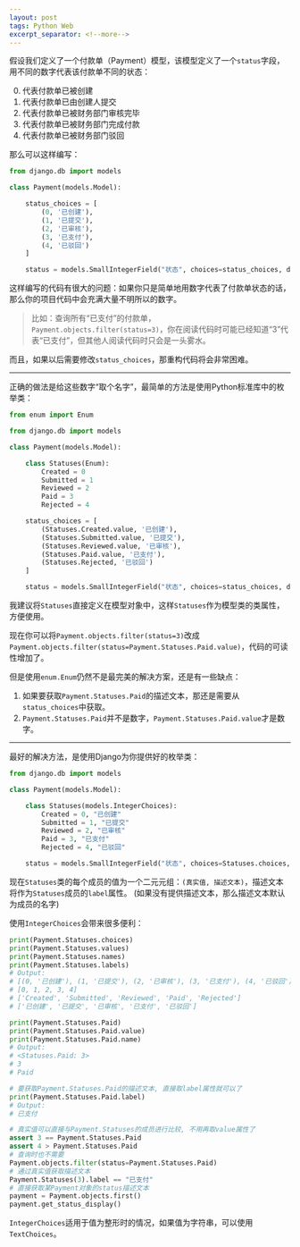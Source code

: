 ```yaml
---
layout: post
tags: Python Web
excerpt_separator: <!--more-->
---
```


假设我们定义了一个付款单（Payment）模型，该模型定义了一个`status`字段，用不同的数字代表该付款单不同的状态：

0. 代表付款单已被创建
1. 代表付款单已由创建人提交
2. 代表付款单已被财务部门审核完毕
3. 代表付款单已被财务部门完成付款
4. 代表付款单已被财务部门驳回

那么可以这样编写：

<!--more-->

```python
from django.db import models

class Payment(models.Model):

    status_choices = [
        (0, '已创建'),
        (1, '已提交'),
        (2, '已审核'),
        (3, '已支付'),
        (4, '已驳回')
    ]

    status = models.SmallIntegerField("状态", choices=status_choices, default=0)
```

这样编写的代码有很大的问题：如果你只是简单地用数字代表了付款单状态的话，那么你的项目代码中会充满大量不明所以的数字。

> 比如：查询所有“已支付”的付款单，`Payment.objects.filter(status=3)`，你在阅读代码时可能已经知道“3”代表“已支付”，但其他人阅读代码时只会是一头雾水。

而且，如果以后需要修改`status_choices`，那重构代码将会非常困难。

------

正确的做法是给这些数字“取个名字”，最简单的方法是使用Python标准库中的枚举类：
```python
from enum import Enum

from django.db import models

class Payment(models.Model):

    class Statuses(Enum):
        Created = 0
        Submitted = 1
        Reviewed = 2
        Paid = 3
        Rejected = 4

    status_choices = [
        (Statuses.Created.value, '已创建'),
        (Statuses.Submitted.value, '已提交'),
        (Statuses.Reviewed.value, '已审核'),
        (Statuses.Paid.value, '已支付'),
        (Statuses.Rejected, '已驳回')
    ]

    status = models.SmallIntegerField("状态", choices=status_choices, default=Statuses.Created.value)
```

我建议将`Statuses`直接定义在模型对象中，这样`Statuses`作为模型类的类属性，方便使用。

现在你可以将`Payment.objects.filter(status=3)`改成`Payment.objects.filter(status=Payment.Statuses.Paid.value)`，代码的可读性增加了。

但是使用`enum.Enum`仍然不是最完美的解决方案，还是有一些缺点：

1. 如果要获取`Payment.Statuses.Paid`的描述文本，那还是需要从`status_choices`中获取。
2. `Payment.Statuses.Paid`并不是数字，`Payment.Statuses.Paid.value`才是数字。

------

最好的解决方法，是使用Django为你提供好的枚举类：
```python
from django.db import models

class Payment(models.Model):

    class Statuses(models.IntegerChoices):
        Created = 0, "已创建"
        Submitted = 1, "已提交"
        Reviewed = 2, "已审核"
        Paid = 3, "已支付"
        Rejected = 4, "已驳回"

    status = models.SmallIntegerField("状态", choices=Statuses.choices, default=Statuses.Created)
```

现在`Statuses`类的每个成员的值为一个二元元组：`(真实值, 描述文本)`，描述文本将作为`Statuses`成员的`label`属性。 (如果没有提供描述文本，那么描述文本默认为成员的名字)

使用`IntegerChoices`会带来很多便利：
```python
print(Payment.Statuses.choices)
print(Payment.Statuses.values)
print(Payment.Statuses.names)
print(Payment.Statuses.labels)
# Output:
# [(0, '已创建'), (1, '已提交'), (2, '已审核'), (3, '已支付'), (4, '已驳回')]
# [0, 1, 2, 3, 4]
# ['Created', 'Submitted', 'Reviewed', 'Paid', 'Rejected']
# ['已创建', '已提交', '已审核', '已支付', '已驳回']

print(Payment.Statuses.Paid)
print(Payment.Statuses.Paid.value)
print(Payment.Statuses.Paid.name)
# Output:
# <Statuses.Paid: 3>
# 3
# Paid

# 要获取Payment.Statuses.Paid的描述文本, 直接取label属性就可以了
print(Payment.Statuses.Paid.label)
# Output:
# 已支付

# 真实值可以直接与Payment.Statuses的成员进行比较, 不用再取value属性了
assert 3 == Payment.Statuses.Paid
assert 4 > Payment.Statuses.Paid
# 查询时也不需要
Payment.objects.filter(status=Payment.Statuses.Paid)
# 通过真实值获取描述文本
Payment.Statuses(3).label == "已支付"
# 直接获取某Payment对象的status描述文本
payment = Payment.objects.first()
payment.get_status_display()
```

`IntegerChoices`适用于值为整形时的情况，如果值为字符串，可以使用`TextChoices`。
